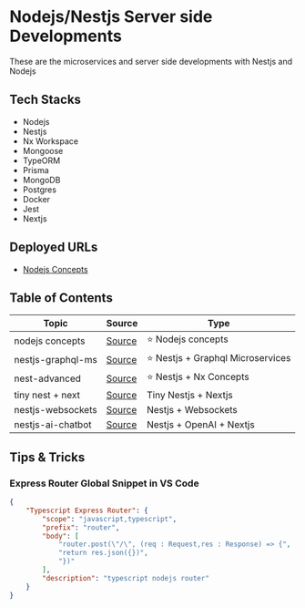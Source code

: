 # Nodejs/Nestjs Server side Developments

These are the microservices and server side developments with Nestjs and Nodejs

## Tech Stacks

- Nodejs
- Nestjs
- Nx Workspace
- Mongoose
- TypeORM
- Prisma
- MongoDB
- Postgres
- Docker
- Jest
- Nextjs

## Deployed URLs

- [Nodejs Concepts](https://nodejs-concepts.onrender.com)

## Table of Contents

| Topic             | Source                                         | Type                               |
| ----------------- | ---------------------------------------------- | ---------------------------------- |
| nodejs concepts   | [Source](./node-concepts/)                     | ⭐️ Nodejs concepts                |
| nestjs-graphql-ms | [Source](./nest-graphql-ms/)                   | ⭐️ Nestjs + Graphql Microservices |
| nest-advanced     | [Source](./nest-advanced)                      | ⭐️ Nestjs + Nx Concepts           |
| tiny nest + next  | [Source](./tiny-nest-next/)                    | Tiny Nestjs + Nextjs               |
| nestjs-websockets | [Source](./standalone-apis/nestjs-websockets/) | Nestjs + Websockets                |
| nestjs-ai-chatbot | [Source](./standalone-apis/nestjs-ai-chatbot/) | Nestjs + OpenAI + Nextjs           |

## Tips & Tricks

### Express Router Global Snippet in VS Code

```json
{
	"Typescript Express Router": {
		"scope": "javascript,typescript",
		"prefix": "router",
		"body": [
			"router.post(\"/\", (req : Request,res : Response) => {",
			"return res.json({})",
			"})"
		],
		"description": "typescript nodejs router"
	}
}
```
